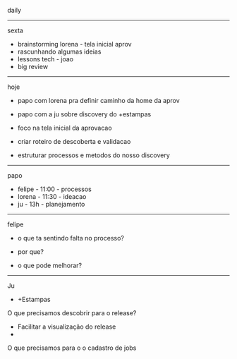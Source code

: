 daily

---

sexta
- brainstorming lorena - tela inicial aprov
- rascunhando algumas ideias
- lessons tech - joao
- big review

---

hoje
- papo com lorena pra definir caminho da home da aprov
- papo com a ju sobre discovery do +estampas
- foco na tela inicial da aprovacao

- criar roteiro de descoberta e validacao
- estruturar processos e metodos do nosso discovery

---

papo
- felipe - 11:00 - processos
- lorena - 11:30 - ideacao
- ju - 13h - planejamento

---

felipe
- o que ta sentindo falta no processo?
- por que?

- o que pode melhorar?

---


Ju
- +Estampas

O que precisamos descobrir para o release?
- Facilitar a visualização do release
- 

O que precisamos para o o cadastro de jobs


